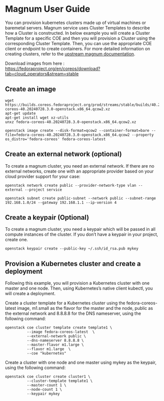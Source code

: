 # Magnum User Guide

You can provision kubernetes clusters made up of virtual machines or baremetal servers. Magnum service uses Cluster Templates to describe how a Cluster is constructed. In below example you will create a Cluster Template for a specific COE and then you will provision a Cluster using the corresponding Cluster Template. Then, you can use the appropriate COE client or endpoint to create containers. For more detailed information on creating clusters, refer to the [upstream magnum documentation](https://docs.openstack.org/magnum/latest/user/index.html).

Download images from here : https://fedoraproject.org/en/coreos/download?tab=cloud_operators&stream=stable

## Create an image
``` shell
wget https://builds.coreos.fedoraproject.org/prod/streams/stable/builds/40.20240728.3.0/x86_64/fedora-coreos-40.20240728.3.0-openstack.x86_64.qcow2.xz
apt-get update
apt-get install wget xz-utils
unxz fedora-coreos-40.20240728.3.0-openstack.x86_64.qcow2.xz
```

``` shell
openstack image create --disk-format=qcow2 --container-format=bare --file=fedora-coreos-40.20240728.3.0-openstack.x86_64.qcow2 --property os_distro='fedora-coreos' fedora-coreos-latest
```

## Create an external network (optional)
To create a magnum cluster, you need an external network. If there are no external networks, create one with an appropriate provider based on your cloud provider support for your case:
``` shell 
openstack network create public --provider-network-type vlan --external --project service
```
``` shell
openstack subnet create public-subnet --network public --subnet-range 192.168.1.0/24 --gateway 192.168.1.1 --ip-version 4
```

## Create a keypair (Optional)
To create a magnum cluster, you need a keypair which will be passed in all compute instances of the cluster. If you don’t have a keypair in your project, create one.
``` shell
openstack keypair create --public-key ~/.ssh/id_rsa.pub mykey
```

## Provision a Kubernetes cluster and create a deployment
Following this example, you will provision a Kubernetes cluster with one master and one node. Then, using Kubernetes’s native client kubectl, you will create a deployment.

Create a cluster template for a Kubernetes cluster using the fedora-coreos-latest image, m1.small as the flavor for the master and the node, public as the external network and 8.8.8.8 for the DNS nameserver, using the following command:
``` shell
openstack coe cluster template create template1 \
          --image fedora-coreos-latest  \
          --external-network public \
          --dns-nameserver 8.8.8.8 \
          --master-flavor m1.large \
          --flavor m1.large  \
          --coe "kubernetes"
```

Create a cluster with one node and one master using mykey as the keypair, using the following command:
``` shell
openstack coe cluster create cluster1 \
          --cluster-template template1 \
          --master-count 1 \
          --node-count 1 \
          --keypair mykey
```
